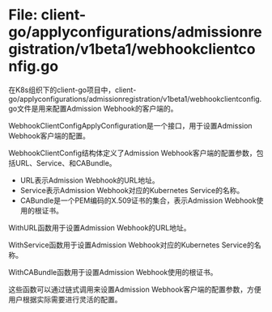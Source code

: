 # File: client-go/applyconfigurations/admissionregistration/v1beta1/webhookclientconfig.go

在K8s组织下的client-go项目中，client-go/applyconfigurations/admissionregistration/v1beta1/webhookclientconfig.go文件是用来配置Admission Webhook的客户端的。

WebhookClientConfigApplyConfiguration是一个接口，用于设置Admission Webhook客户端的配置。

WebhookClientConfig结构体定义了Admission Webhook客户端的配置参数，包括URL、Service、和CABundle。

- URL表示Admission Webhook的URL地址。
- Service表示Admission Webhook对应的Kubernetes Service的名称。
- CABundle是一个PEM编码的X.509证书的集合，表示Admission Webhook使用的根证书。

WithURL函数用于设置Admission Webhook的URL地址。

WithService函数用于设置Admission Webhook对应的Kubernetes Service的名称。

WithCABundle函数用于设置Admission Webhook使用的根证书。

这些函数可以通过链式调用来设置Admission Webhook客户端的配置参数，方便用户根据实际需要进行灵活的配置。

